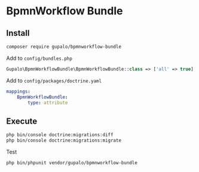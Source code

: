 BpmnWorkflow Bundle
===================

## Install

```bash
composer require gupalo/bpmnworkflow-bundle
```

Add to `config/bundles.php`
```php
Gupalo\BpmnWorkflowBundle\BpmnWorkflowBundle::class => ['all' => true]
```

Add to `config/packages/doctrine.yaml`
```yaml
mappings:
    BpmnWorkflowBundle:
        type: attribute
```

## Execute

```bash
php bin/console doctrine:migrations:diff
php bin/console doctrine:migrations:migrate
```

Test

```bash
php bin/phpunit vendor/gupalo/bpmnworkflow-bundle
```
